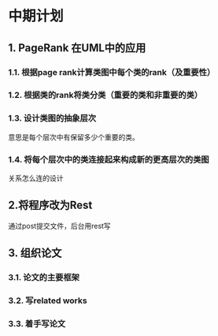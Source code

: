 # 中期计划
## 1. PageRank 在UML中的应用
### 1.1. 根据page rank计算类图中每个类的rank（及重要性）
### 1.2. 根据类的rank将类分类（重要的类和非重要的类）
### 1.3. 设计类图的抽象层次
意思是每个层次中有保留多少个重要的类。
### 1.4. 将每个层次中的类连接起来构成新的更高层次的类图
关系怎么连的设计

## 2.将程序改为Rest
通过post提交文件，后台用rest写

## 3. 组织论文
### 3.1. 论文的主要框架
### 3.2. 写related works
### 3.3. 着手写论文